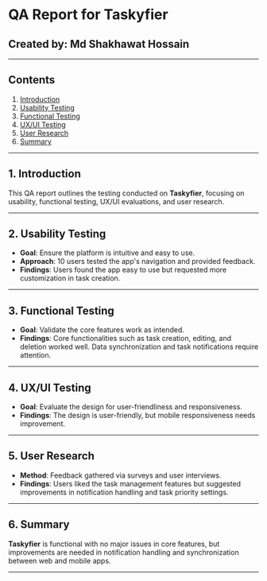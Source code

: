 # QA Report for Taskyfier

## Created by: Md Shakhawat Hossain

---

## Contents

1. [Introduction](#introduction)
2. [Usability Testing](#usability-testing)
3. [Functional Testing](#functional-testing)
4. [UX/UI Testing](#uxui-testing)
5. [User Research](#user-research)
6. [Summary](#summary)

---

## 1. Introduction

This QA report outlines the testing conducted on **Taskyfier**, focusing on usability, functional testing, UX/UI evaluations, and user research.

---

## 2. Usability Testing

- **Goal**: Ensure the platform is intuitive and easy to use.
- **Approach**: 10 users tested the app's navigation and provided feedback.
- **Findings**: Users found the app easy to use but requested more customization in task creation.

---

## 3. Functional Testing

- **Goal**: Validate the core features work as intended.
- **Findings**: Core functionalities such as task creation, editing, and deletion worked well. Data synchronization and task notifications require attention.

---

## 4. UX/UI Testing

- **Goal**: Evaluate the design for user-friendliness and responsiveness.
- **Findings**: The design is user-friendly, but mobile responsiveness needs improvement.

---

## 5. User Research

- **Method**: Feedback gathered via surveys and user interviews.
- **Findings**: Users liked the task management features but suggested improvements in notification handling and task priority settings.

---

## 6. Summary

**Taskyfier** is functional with no major issues in core features, but improvements are needed in notification handling and synchronization between web and mobile apps.

---


